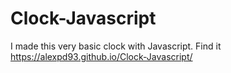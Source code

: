# Clock-Javascript
I made this very basic clock with Javascript. Find it https://alexpd93.github.io/Clock-Javascript/
